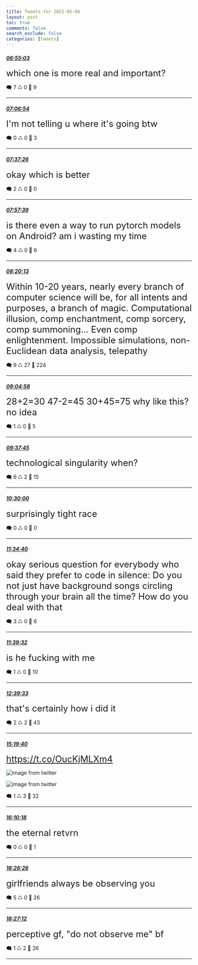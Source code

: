 ```yaml
---
title: Tweets for 2021-05-04
layout: post
toc: true
comments: false
search_exclude: false
categories: [tweets]
---
```



#### <a href = "https://twitter.com/deepfates/status/1389564228059766792">*06:55:03*</a>

<font size="5">which one is more real and important?</font>



🗨️ 7 ♺ 0 🤍  9   

---
    
#### <a href = "https://twitter.com/deepfates/status/1389567211157737474">*07:06:54*</a>

<font size="5">I'm not telling u where it's going btw</font>



🗨️ 0 ♺ 0 🤍  3   

---
    
#### <a href = "https://twitter.com/deepfates/status/1389574892371255301">*07:37:26*</a>

<font size="5">okay which is better</font>



🗨️ 2 ♺ 0 🤍  0   

---
    
#### <a href = "https://twitter.com/deepfates/status/1389579981592875032">*07:57:39*</a>

<font size="5">is there even a way to run pytorch models on Android? am i wasting my time</font>



🗨️ 4 ♺ 0 🤍  6   

---
    
#### <a href = "https://twitter.com/deepfates/status/1389585659581583365">*08:20:13*</a>

<font size="5">Within 10-20 years, nearly every branch of computer science will be, for all intents and purposes, a branch of magic.  Computational illusion, comp enchantment, comp sorcery, comp summoning... Even comp enlightenment. Impossible simulations, non-Euclidean data analysis, telepathy</font>



🗨️ 9 ♺ 27 🤍  224   

---
    
#### <a href = "https://twitter.com/deepfates/status/1389596922256711680">*09:04:58*</a>

<font size="5">28+2=30 47-2=45 30+45=75  why like this? no idea</font>



🗨️ 1 ♺ 0 🤍  5   

---
    
#### <a href = "https://twitter.com/deepfates/status/1389605173220229130">*09:37:45*</a>

<font size="5">technological singularity when?</font>



🗨️ 6 ♺ 2 🤍  15   

---
    
#### <a href = "https://twitter.com/deepfates/status/1389618321633341440">*10:30:00*</a>

<font size="5">surprisingly tight race</font>



🗨️ 0 ♺ 0 🤍  0   

---
    
#### <a href = "https://twitter.com/deepfates/status/1389634597546192896">*11:34:40*</a>

<font size="5">okay serious question for everybody who said they prefer to code in silence:  Do you not just have background songs circling through your brain all the time? How do you deal with that</font>



🗨️ 3 ♺ 0 🤍  6   

---
    
#### <a href = "https://twitter.com/deepfates/status/1389635819556642817">*11:39:32*</a>

<font size="5">is he fucking with me</font>



🗨️ 1 ♺ 0 🤍  10   

---
    
#### <a href = "https://twitter.com/deepfates/status/1389650924310728706">*12:39:33*</a>

<font size="5">that's certainly how i did it</font>



🗨️ 2 ♺ 2 🤍  43   

---
    
#### <a href = "https://twitter.com/deepfates/status/1389691220708917248">*15:19:40*</a>

<font size="5"> https://t.co/OucKjMLXm4</font>

![image from twitter](/fastpages//images/E0ksyxcVIAABRRu.jpg)

![image from twitter](/fastpages//images/E0kszRQVEAQDCCp.jpg)


🗨️ 1 ♺ 3 🤍  32   

---
    
#### <a href = "https://twitter.com/deepfates/status/1389703961138012160">*16:10:18*</a>

<font size="5">the eternal retvrn</font>



🗨️ 0 ♺ 0 🤍  1   

---
    
#### <a href = "https://twitter.com/deepfates/status/1389738221114851337">*18:26:26*</a>

<font size="5">girlfriends always be observing you</font>



🗨️ 5 ♺ 0 🤍  26   

---
    
#### <a href = "https://twitter.com/deepfates/status/1389738414652620800">*18:27:12*</a>

<font size="5">perceptive gf, "do not observe me" bf</font>



🗨️ 1 ♺ 2 🤍  26   

---
    
            
